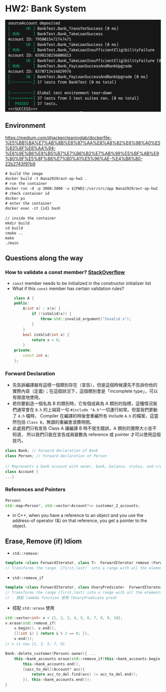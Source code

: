 # HW2: Bank System
![alt text](Resource/success.png)
## Environment
https://medium.com/@jackercleaninglab/dockerfile-%E5%BB%BA%E7%AB%8B%E8%87%AA%E8%A8%82%E6%98%A0%E5%83%8F%E6%AA%94-%E6%9E%B6%E8%B5%B7%E7%B6%B2%E7%AB%99%E5%BF%AB%E9%80%9F%E5%8F%88%E7%B0%A1%E5%96%AE-%E4%B8%80-22b2743f97b9

```shell
# build the image
docker build -t Nana2929/aut-ap-hw2 .
# run the container
docker run -d -p 3000:3000 -v ${PWD}:/usr/src/app Nana2929/aut-ap-hw2
# check container id
docker ps
# enter the container
docker exec -it {id} bash

// inside the container
mkdir build
cd build
cmake ..
make
./main
```

## Questions along the way
### How to validate a const member? [StackOverflow](https://stackoverflow.com/questions/53498536/how-to-validate-the-initialization-of-a-const-member-variable-before-assigning-i)
  - `const` member needs to be initialized in the constructor initializer list
  - What if this `const` member has certain validation rules?
```cpp
    class A {
    public:
        A(int x) : x(x) {
            if (!isValid(x)) {
                throw std::invalid_argument("Invalid x");
            }
        }
        bool isValid(int x) {
            return x > 0;
        }
    private:
        const int x;
    };
```

### Forward Declaration
- 先告訴編譯器有這樣一個類別存在（宣告），但是這個時候還先不告訴你他的實際內容（定義）；在這個狀況下，這個類別會是「incomplete type」，可以有限度地使用。
- 若你要創造一個名為 B 的類別時，它有個成員為 A 類別的指標，這種情況我們通常會在 `B.h` 的上端寫一句 `#include "A.h"`一切運行如常。但當我們更動了 `A.h` 檔時，
 Compiler 在編譯的時後會重編所有 include `A.h` 的檔案，這當然包括 `Class B`，無謂的重編會浪費時間。
- 此處我們只有宣告 Class A 讓編譯 B 時不發生錯誤，A 類別的實際大小並不知道，
所以我們只能在宣告成員變數為 reference 或 pointer 才可以使用這個技巧，
```cpp
class Bank; // Forward declaration of Bank
class Person; // Forward declaration of Person

// Represents a bank account with owner, bank, balance, status, and credentials
class Account {
...}

```

### References and Pointers
```cpp
Person&
std::map<Person*, std::vector<Account*>> customer_2_accounts;
```
- in C++, when you have a reference to an object and you use the address-of operator (&) on that reference, you get a pointer to the object.

## Erase, Remove (if) Idiom
- `std::remove:`
```cpp
template <class ForwardIterator, class T>  ForwardIterator remove (ForwardIterator first, ForwardIterator last, const T& val);
// Transforms the range `[first,last)` into a range with all the elements that compare equal to `val` removed, and returns an iterator to the new end of that range.
```
- `std::remove_if`
```cpp
template <class ForwardIterator, class UnaryPredicate>  ForwardIterator remove_if (ForwardIterator first, ForwardIterator last, UnaryPredicate pred);
// Transforms the range [first,last) into a range with all the elements for which pred returns true removed, and returns an iterator to the new end of that range.
// - 搭配 lambda function 使用 (UnaryPredicate pred)
```
- 搭配 `std::erase` 使用
```cpp
std::vector<int> v = {1, 2, 3, 4, 5, 6, 7, 8, 9, 10};
v.erase(std::remove_if(
    v.begin(), v.end(),
    [](int i) { return i % 2 == 0; }),
    v.end());
// v is now {1, 3, 5, 7, 9}
```
```cpp
Bank::delete_customer(Person& owner){ ...
    this->bank_accounts.erase(std::remove_if(this->bank_accounts.begin(),
        this->bank_accounts.end(),
        [&acc_to_del](Account* acc){
            return acc_to_del.find(acc) != acc_to_del.end();
        }), this->bank_accounts.end());
}
```

